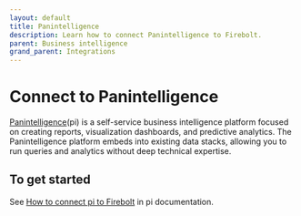 ```yaml
---
layout: default
title: Panintelligence
description: Learn how to connect Panintelligence to Firebolt.
parent: Business intelligence
grand_parent: Integrations
---
```


# Connect to Panintelligence

[Panintelligence](https://www.panintelligence.com/)(pi) is a self-service business intelligence platform focused on creating reports, visualization dashboards, and predictive analytics. The Panintelligence platform embeds into existing data stacks, allowing you to run queries and analytics without deep technical expertise.

## To get started

See [How to connect pi to Firebolt](https://panintelligence.atlassian.net/wiki/spaces/PD/pages/860815361/How+to+connect+pi+to+a+Firebolt+instance) in pi documentation.
